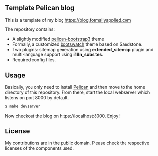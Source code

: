 ## Template Pelican blog

This is a template of my blog https://blog.formallyapplied.com

The repository contains:
- A slightly modified [pelican-bootstrap3](https://github.com/getpelican/pelican-themes/tree/master/pelican-bootstrap3) theme
- Formally, a customized [bootswatch](https://bootswatch.com/) theme based on Sandstone.
- Two plugins: sitemap generation using **extended_sitemap** plugin and multi-language support using **i18n_subsites**.
- Required config files.

## Usage

Basically, you only need to install  [Pelican](http://docs.getpelican.co) and then move to the home directory of this repository. From there, start the local webserver which listens on port 8000 by default.

```bash
$ make devserver
```
Now checkout the blog on https://localhost:8000. Enjoy!

## License

My contributions are in the public domain. Please check the respective licenses of the components used.
